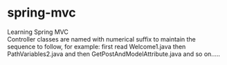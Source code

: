 # spring-mvc
Learning Spring MVC  
Controller classes are named with numerical suffix to maintain the sequence to follow, for example: first read Welcome1.java then PathVariables2.java and then GetPostAndModelAttribute.java and so on.....    
